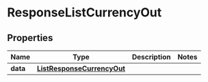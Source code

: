 

# ResponseListCurrencyOut


## Properties

Name | Type | Description | Notes
------------ | ------------- | ------------- | -------------
**data** | [**ListResponseCurrencyOut**](ListResponseCurrencyOut.md) |  | 



